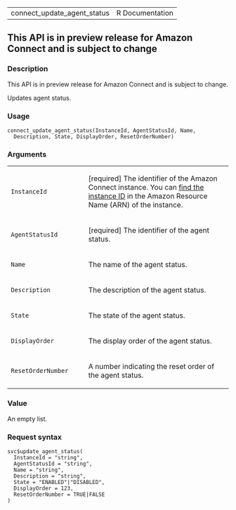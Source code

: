 <table style="width: 100%;">
<tbody>
<tr class="odd">
<td>connect_update_agent_status</td>
<td style="text-align: right;">R Documentation</td>
</tr>
</tbody>
</table>

## This API is in preview release for Amazon Connect and is subject to change

### Description

This API is in preview release for Amazon Connect and is subject to
change.

Updates agent status.

### Usage

    connect_update_agent_status(InstanceId, AgentStatusId, Name,
      Description, State, DisplayOrder, ResetOrderNumber)

### Arguments

<table>
<colgroup>
<col style="width: 35%" />
<col style="width: 65%" />
</colgroup>
<tbody>
<tr class="odd">
<td><code
id="connect_update_agent_status_:_InstanceId">InstanceId</code></td>
<td><p>[required] The identifier of the Amazon Connect instance. You can
<a
href="https://docs.aws.amazon.com/connect/latest/adminguide/find-instance-arn.html">find
the instance ID</a> in the Amazon Resource Name (ARN) of the
instance.</p></td>
</tr>
<tr class="even">
<td><code
id="connect_update_agent_status_:_AgentStatusId">AgentStatusId</code></td>
<td><p>[required] The identifier of the agent status.</p></td>
</tr>
<tr class="odd">
<td><code id="connect_update_agent_status_:_Name">Name</code></td>
<td><p>The name of the agent status.</p></td>
</tr>
<tr class="even">
<td><code
id="connect_update_agent_status_:_Description">Description</code></td>
<td><p>The description of the agent status.</p></td>
</tr>
<tr class="odd">
<td><code id="connect_update_agent_status_:_State">State</code></td>
<td><p>The state of the agent status.</p></td>
</tr>
<tr class="even">
<td><code
id="connect_update_agent_status_:_DisplayOrder">DisplayOrder</code></td>
<td><p>The display order of the agent status.</p></td>
</tr>
<tr class="odd">
<td><code
id="connect_update_agent_status_:_ResetOrderNumber">ResetOrderNumber</code></td>
<td><p>A number indicating the reset order of the agent status.</p></td>
</tr>
</tbody>
</table>

### Value

An empty list.

### Request syntax

    svc$update_agent_status(
      InstanceId = "string",
      AgentStatusId = "string",
      Name = "string",
      Description = "string",
      State = "ENABLED"|"DISABLED",
      DisplayOrder = 123,
      ResetOrderNumber = TRUE|FALSE
    )
